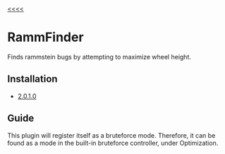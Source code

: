 [<<<<](..)

# RammFinder

Finds rammstein bugs by attempting to maximize wheel height.

## Installation

- [2.0.1.0](https://github.com/Sai-Moen/TMInterface-AS-SaiMoen/releases/download/pre_docs/rammfinder.as)

## Guide

This plugin will register itself as a bruteforce mode.
Therefore, it can be found as a mode in the built-in bruteforce controller, under Optimization.
